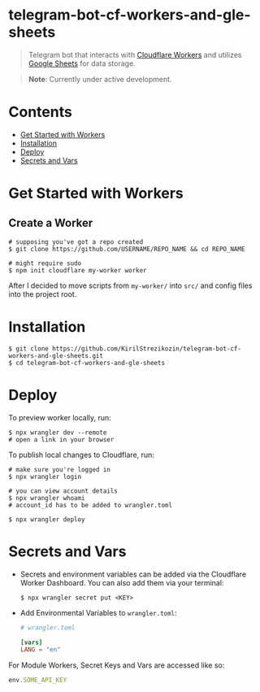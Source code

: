 # telegram-bot-cf-workers-and-gle-sheets
> Telegram bot that interacts with [Cloudflare Workers](https://developers.cloudflare.com/workers/) and utilizes [Google Sheets](https://developers.google.com/sheets/api/guides/concepts) for data storage.

> **Note**: Currently under active development.

# Contents

- [Get Started with Workers](#get-started-with-workers)
- [Installation](#installation)
- [Deploy](#deploy)
- [Secrets and Vars](#secrets-and-vars)

# Get Started with Workers

## Create a Worker
    
    # supposing you've got a repo created
    $ git clone https://github.com/USERNAME/REPO_NAME && cd REPO_NAME
    
    # might require sudo
    $ npm init cloudflare my-worker worker
   
After I decided to move scripts from `my-worker/` into `src/` and config files into the project root.

# Installation

    $ git clone https://github.com/KirilStrezikozin/telegram-bot-cf-workers-and-gle-sheets.git
    $ cd telegram-bot-cf-workers-and-gle-sheets
    
# Deploy

To preview worker locally, run:

    $ npx wrangler dev --remote
    # open a link in your browser
    
To publish local changes to Cloudflare, run:

    # make sure you're logged in
    $ npx wrangler login
    
    # you can view account details
    $ npx wrangler whoami
    # account_id has to be added to wrangler.toml
    
    $ npx wrangler deploy
    
# Secrets and Vars

- Secrets and environment variables can be added via the Cloudflare Worker Dashboard. You can also add them via your terminal:

      $ npx wrangler secret put <KEY>
      
- Add Environmental Variables to `wrangler.toml`:

     ```toml
     # wrangler.toml
     
     [vars]
     LANG = "en"
     ```

For Module Workers, Secret Keys and Vars are accessed like so:

```javascript
env.SOME_API_KEY
```
